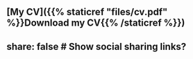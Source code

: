 [My CV]({{% staticref "files/cv.pdf" %}}Download my CV{{% /staticref %}})
---
share: false  # Show social sharing links?
---
